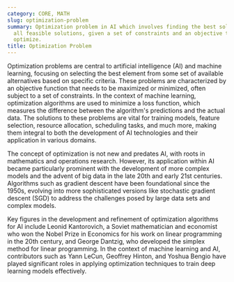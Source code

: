 ```yaml
---
category: CORE, MATH
slug: optimization-problem
summary: Optimization problem in AI which involves finding the best solution from
  all feasible solutions, given a set of constraints and an objective to achieve or
  optimize.
title: Optimization Problem
---
```


Optimization problems are central to artificial intelligence (AI) and machine learning, focusing on selecting the best element from some set of available alternatives based on specific criteria. These problems are characterized by an objective function that needs to be maximized or minimized, often subject to a set of constraints. In the context of machine learning, optimization algorithms are used to minimize a loss function, which measures the difference between the algorithm's predictions and the actual data. The solutions to these problems are vital for training models, feature selection, resource allocation, scheduling tasks, and much more, making them integral to both the development of AI technologies and their application in various domains.

The concept of optimization is not new and predates AI, with roots in mathematics and operations research. However, its application within AI became particularly prominent with the development of more complex models and the advent of big data in the late 20th and early 21st centuries. Algorithms such as gradient descent have been foundational since the 1950s, evolving into more sophisticated versions like stochastic gradient descent (SGD) to address the challenges posed by large data sets and complex models.

Key figures in the development and refinement of optimization algorithms for AI include Leonid Kantorovich, a Soviet mathematician and economist who won the Nobel Prize in Economics for his work on linear programming in the 20th century, and George Dantzig, who developed the simplex method for linear programming. In the context of machine learning and AI, contributors such as Yann LeCun, Geoffrey Hinton, and Yoshua Bengio have played significant roles in applying optimization techniques to train deep learning models effectively.
